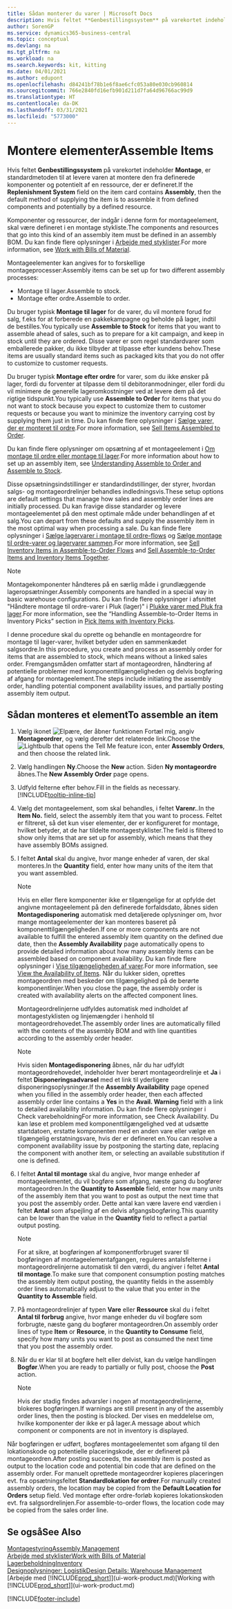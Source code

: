 ```yaml
---
title: Sådan monterer du varer | Microsoft Docs
description: Hvis feltet **Genbestillingssystem** på varekortet indeholder **Montage**, er standardmetoden til at levere varen at montere den fra definerede komponenter og potentielt af en ressource, der er defineret.
author: SorenGP
ms.service: dynamics365-business-central
ms.topic: conceptual
ms.devlang: na
ms.tgt_pltfrm: na
ms.workload: na
ms.search.keywords: kit, kitting
ms.date: 04/01/2021
ms.author: edupont
ms.openlocfilehash: d84241bf78b1e6f8ae6cfc053a80e030cb960814
ms.sourcegitcommit: 766e2840fd16efb901d211d7fa64d96766ac99d9
ms.translationtype: HT
ms.contentlocale: da-DK
ms.lasthandoff: 03/31/2021
ms.locfileid: "5773000"
---
```

# <a name="assemble-items"></a><span data-ttu-id="0ae23-103">Montere elementer</span><span class="sxs-lookup"><span data-stu-id="0ae23-103">Assemble Items</span></span>
<span data-ttu-id="0ae23-104">Hvis feltet **Genbestillingssystem** på varekortet indeholder **Montage**, er standardmetoden til at levere varen at montere den fra definerede komponenter og potentielt af en ressource, der er defineret.</span><span class="sxs-lookup"><span data-stu-id="0ae23-104">If the **Replenishment System** field on the item card contains **Assembly**, then the default method of supplying the item is to assemble it from defined components and potentially by a defined resource.</span></span>  

<span data-ttu-id="0ae23-105">Komponenter og ressourcer, der indgår i denne form for montageelement, skal være defineret i en montage stykliste.</span><span class="sxs-lookup"><span data-stu-id="0ae23-105">The components and resources that go into this kind of an assembly item must be defined in an assembly BOM.</span></span> <span data-ttu-id="0ae23-106">Du kan finde flere oplysninger i [Arbejde med styklister](inventory-how-work-BOMs.md).</span><span class="sxs-lookup"><span data-stu-id="0ae23-106">For more information, see [Work with Bills of Material](inventory-how-work-BOMs.md).</span></span>  

<span data-ttu-id="0ae23-107">Montageelementer kan angives for to forskellige montageprocesser:</span><span class="sxs-lookup"><span data-stu-id="0ae23-107">Assembly items can be set up for two different assembly processes:</span></span>  

-   <span data-ttu-id="0ae23-108">Montage til lager.</span><span class="sxs-lookup"><span data-stu-id="0ae23-108">Assemble to stock.</span></span>  
-   <span data-ttu-id="0ae23-109">Montage efter ordre.</span><span class="sxs-lookup"><span data-stu-id="0ae23-109">Assemble to order.</span></span>  

<span data-ttu-id="0ae23-110">Du bruger typisk **Montage til lager** for de varer, du vil montere forud for salg, f.eks for at forberede en pakkekampagne og beholde på lager, indtil de bestilles.</span><span class="sxs-lookup"><span data-stu-id="0ae23-110">You typically use **Assemble to Stock** for items that you want to assemble ahead of sales, such as to prepare for a kit campaign, and keep in stock until they are ordered.</span></span> <span data-ttu-id="0ae23-111">Disse varer er som regel standardvarer som emballerede pakker, du ikke tilbyder at tilpasse efter kundens behov.</span><span class="sxs-lookup"><span data-stu-id="0ae23-111">These items are usually standard items such as packaged kits that you do not offer to customize to customer requests.</span></span>  

<span data-ttu-id="0ae23-112">Du bruger typisk **Montage efter ordre** for varer, som du ikke ønsker på lager, fordi du forventer at tilpasse dem til debitoranmodninger, eller fordi du vil minimere de generelle lageromkostninger ved at levere dem på det rigtige tidspunkt.</span><span class="sxs-lookup"><span data-stu-id="0ae23-112">You typically use **Assemble to Order** for items that you do not want to stock because you expect to customize them to customer requests or because you want to minimize the inventory carrying cost by supplying them just in time.</span></span> <span data-ttu-id="0ae23-113">Du kan finde flere oplysninger i [Sælge varer, der er monteret til ordre](assembly-how-to-sell-items-assembled-to-order.md).</span><span class="sxs-lookup"><span data-stu-id="0ae23-113">For more information, see [Sell Items Assembled to Order](assembly-how-to-sell-items-assembled-to-order.md).</span></span>  

<span data-ttu-id="0ae23-114">Du kan finde flere oplysninger om opsætning af et montageelement i [Om montage til ordre eller montage til lager](assembly-assemble-to-order-or-assemble-to-stock.md).</span><span class="sxs-lookup"><span data-stu-id="0ae23-114">For more information about how to set up an assembly item, see [Understanding Assemble to Order and Assemble to Stock](assembly-assemble-to-order-or-assemble-to-stock.md).</span></span>  

<span data-ttu-id="0ae23-115">Disse opsætningsindstillinger er standardindstillinger, der styrer, hvordan salgs- og montageordrelinjer behandles indledningsvis.</span><span class="sxs-lookup"><span data-stu-id="0ae23-115">These setup options are default settings that manage how sales and assembly order lines are initially processed.</span></span> <span data-ttu-id="0ae23-116">Du kan fravige disse standarder og levere montageelementet på den mest optimale måde under behandlingen af et salg.</span><span class="sxs-lookup"><span data-stu-id="0ae23-116">You can depart from these defaults and supply the assembly item in the most optimal way when processing a sale.</span></span> <span data-ttu-id="0ae23-117">Du kan finde flere oplysninger i [Sælge lagervarer i montage til ordre-flows](assembly-how-to-sell-assemble-to-order-items-and-inventory-items-together.md) og [Sælge montage til ordre-varer og lagervarer sammen](assembly-how-to-sell-assemble-to-order-items-and-inventory-items-together.md).</span><span class="sxs-lookup"><span data-stu-id="0ae23-117">For more information, see [Sell Inventory Items in Assemble-to-Order Flows](assembly-how-to-sell-assemble-to-order-items-and-inventory-items-together.md) and [Sell Assemble-to-Order Items and Inventory Items Together](assembly-how-to-sell-assemble-to-order-items-and-inventory-items-together.md).</span></span>

> [!NOTE]  
> <span data-ttu-id="0ae23-118">Montagekomponenter håndteres på en særlig måde i grundlæggende lageropsætninger.</span><span class="sxs-lookup"><span data-stu-id="0ae23-118">Assembly components are handled in a special way in basic warehouse configurations.</span></span> <span data-ttu-id="0ae23-119">Du kan finde flere oplysninger i afsnittet "Håndtere montage til ordre-varer i Pluk (lager)" i [Plukke varer med Pluk fra lager](warehouse-how-to-pick-items-with-inventory-picks.md).</span><span class="sxs-lookup"><span data-stu-id="0ae23-119">For more information, see the “Handling Assemble-to-Order Items in Inventory Picks” section in [Pick Items with Inventory Picks](warehouse-how-to-pick-items-with-inventory-picks.md).</span></span>   

<span data-ttu-id="0ae23-120">I denne procedure skal du oprette og behandle en montageordre for montage til lager-varer, hvilket betyder uden en sammenkædet salgsordre.</span><span class="sxs-lookup"><span data-stu-id="0ae23-120">In this procedure, you create and process an assembly order for items that are assembled to stock, which means without a linked sales order.</span></span> <span data-ttu-id="0ae23-121">Fremgangsmåden omfatter start af montageordren, håndtering af potentielle problemer med komponenttilgængeligheden og delvis bogføring af afgang for montageelement.</span><span class="sxs-lookup"><span data-stu-id="0ae23-121">The steps include initiating the assembly order, handling potential component availability issues, and partially posting assembly item output.</span></span>

## <a name="to-assemble-an-item"></a><span data-ttu-id="0ae23-122">Sådan monteres et element</span><span class="sxs-lookup"><span data-stu-id="0ae23-122">To assemble an item</span></span>  
1.  <span data-ttu-id="0ae23-123">Vælg ikonet ![Elpære, der åbner funktionen Fortæl mig](media/ui-search/search_small.png "Fortæl mig, hvad du vil foretage dig"), angiv **Montageordrer**, og vælg derefter det relaterede link.</span><span class="sxs-lookup"><span data-stu-id="0ae23-123">Choose the ![Lightbulb that opens the Tell Me feature](media/ui-search/search_small.png "Tell me what you want to do") icon, enter **Assembly Orders**, and then choose the related link.</span></span>  
2.  <span data-ttu-id="0ae23-124">Vælg handlingen **Ny**.</span><span class="sxs-lookup"><span data-stu-id="0ae23-124">Choose the **New** action.</span></span> <span data-ttu-id="0ae23-125">Siden **Ny montageordre** åbnes.</span><span class="sxs-lookup"><span data-stu-id="0ae23-125">The **New Assembly Order** page opens.</span></span>  
3.  <span data-ttu-id="0ae23-126">Udfyld felterne efter behov.</span><span class="sxs-lookup"><span data-stu-id="0ae23-126">Fill in the fields as necessary.</span></span> [!INCLUDE[tooltip-inline-tip](includes/tooltip-inline-tip_md.md)]
4.  <span data-ttu-id="0ae23-127">Vælg det montageelement, som skal behandles, i feltet **Varenr.**.</span><span class="sxs-lookup"><span data-stu-id="0ae23-127">In the **Item No.** field, select the assembly item that you want to process.</span></span> <span data-ttu-id="0ae23-128">Feltet er filtreret, så det kun viser elementer, der er konfigureret for montage, hvilket betyder, at de har tildelte montagestyklister.</span><span class="sxs-lookup"><span data-stu-id="0ae23-128">The field is filtered to show only items that are set up for assembly, which means that they have assembly BOMs assigned.</span></span>  
5.  <span data-ttu-id="0ae23-129">I feltet **Antal** skal du angive, hvor mange enheder af varen, der skal monteres.</span><span class="sxs-lookup"><span data-stu-id="0ae23-129">In the **Quantity** field, enter how many units of the item that you want assembled.</span></span>  

    > [!NOTE]  
    >  <span data-ttu-id="0ae23-130">Hvis en eller flere komponenter ikke er tilgængelige for at opfylde det angivne montageelement på den definerede forfaldsdato, åbnes siden **Montagedisponering** automatisk med detaljerede oplysninger om, hvor mange montageelementer der kan monteres baseret på komponenttilgængeligheden.</span><span class="sxs-lookup"><span data-stu-id="0ae23-130">If one or more components are not available to fulfill the entered assembly item quantity on the defined due date, then the **Assembly Availability** page automatically opens to provide detailed information about how many assembly items can be assembled based on component availability.</span></span> <span data-ttu-id="0ae23-131">Du kan finde flere oplysninger i [Vise tilgængeligheden af varer](inventory-how-availability-overview.md).</span><span class="sxs-lookup"><span data-stu-id="0ae23-131">For more information, see [View the Availability of Items](inventory-how-availability-overview.md).</span></span> <span data-ttu-id="0ae23-132">Når du lukker siden, oprettes montageordren med beskeder om tilgængelighed på de berørte komponentlinjer.</span><span class="sxs-lookup"><span data-stu-id="0ae23-132">When you close the page, the assembly order is created with availability alerts on the affected component lines.</span></span>  

    <span data-ttu-id="0ae23-133">Montageordrelinjerne udfyldes automatisk med indholdet af montagestyklisten og linjemængder i henhold til montageordrehovedet.</span><span class="sxs-lookup"><span data-stu-id="0ae23-133">The assembly order lines are automatically filled with the contents of the assembly BOM and with line quantities according to the assembly order header.</span></span>  

    > [!NOTE]  
    >  <span data-ttu-id="0ae23-134">Hvis siden **Montagedisponering** åbnes, når du har udfyldt montageordrehovedet, indeholder hver berørt montageordrelinje et **Ja** i feltet **Disponeringsadvarsel** med et link til yderligere disponeringsoplysninger.</span><span class="sxs-lookup"><span data-stu-id="0ae23-134">If the **Assembly Availability** page opened when you filled in the assembly order header, then each affected assembly order line contains a **Yes** in the **Avail. Warning** field with a link to detailed availability information.</span></span> <span data-ttu-id="0ae23-135">Du kan finde flere oplysninger i Check varebeholdning</span><span class="sxs-lookup"><span data-stu-id="0ae23-135">For more information, see Check Availability.</span></span> <span data-ttu-id="0ae23-136">Du kan løse et problem med komponenttilgængelighed ved at udsætte startdatoen, erstatte komponenten med en anden vare eller vælge en tilgængelig erstatningsvare, hvis der er defineret en.</span><span class="sxs-lookup"><span data-stu-id="0ae23-136">You can resolve a component availability issue by postponing the starting date, replacing the component with another item, or selecting an available substitution if one is defined.</span></span>  

6.  <span data-ttu-id="0ae23-137">I feltet **Antal til montage** skal du angive, hvor mange enheder af montageelementet, du vil bogføre som afgang, næste gang du bogfører montageordren.</span><span class="sxs-lookup"><span data-stu-id="0ae23-137">In the **Quantity to Assemble** field, enter how many units of the assembly item that you want to post as output the next time that you post the assembly order.</span></span> <span data-ttu-id="0ae23-138">Dette antal kan være lavere end værdien i feltet **Antal** som afspejling af en delvis afgangsbogføring.</span><span class="sxs-lookup"><span data-stu-id="0ae23-138">This quantity can be lower than the value in the **Quantity** field to reflect a partial output posting.</span></span>  

    > [!NOTE]  
    >  <span data-ttu-id="0ae23-139">For at sikre, at bogføringen af komponentforbruget svarer til bogføringen af montageelementafgangen, reguleres antalsfelterne i montageordrelinjerne automatisk til den værdi, du angiver i feltet **Antal til montage**.</span><span class="sxs-lookup"><span data-stu-id="0ae23-139">To make sure that component consumption posting matches the assembly item output posting, the quantity fields in the assembly order lines automatically adjust to the value that you enter in the **Quantity to Assemble** field.</span></span>  
7.  <span data-ttu-id="0ae23-140">På montageordrelinjer af typen **Vare** eller **Ressource** skal du i feltet **Antal til forbrug** angive, hvor mange enheder du vil bogføre som forbrugte, næste gang du bogfører montageordren.</span><span class="sxs-lookup"><span data-stu-id="0ae23-140">On assembly order lines of type **Item** or **Resource**, in the **Quantity to Consume** field, specify how many units you want to post as consumed the next time that you post the assembly order.</span></span>
8.  <span data-ttu-id="0ae23-141">Når du er klar til at bogføre helt eller delvist, kan du vælge handlingen **Bogfør**.</span><span class="sxs-lookup"><span data-stu-id="0ae23-141">When you are ready to partially or fully post, choose the **Post** action.</span></span>  

    > [!NOTE]  
    >  <span data-ttu-id="0ae23-142">Hvis der stadig findes advarsler i nogen af montageordrelinjerne, blokeres bogføringen.</span><span class="sxs-lookup"><span data-stu-id="0ae23-142">If warnings are still present in any of the assembly order lines, then the posting is blocked.</span></span> <span data-ttu-id="0ae23-143">Der vises en meddelelse om, hvilke komponenter der ikke er på lager.</span><span class="sxs-lookup"><span data-stu-id="0ae23-143">A message about which component or components are not in inventory is displayed.</span></span>  

<span data-ttu-id="0ae23-144">Når bogføringen er udført, bogføres montageelementet som afgang til den lokationskode og potentielle placeringskode, der er defineret på montageordren.</span><span class="sxs-lookup"><span data-stu-id="0ae23-144">After posting succeeds, the assembly item is posted as output to the location code and potential bin code that are defined on the assembly order.</span></span> <span data-ttu-id="0ae23-145">For manuelt oprettede montageordrer kopieres placeringen evt. fra opsætningsfeltet **Standardlokation for ordrer**.</span><span class="sxs-lookup"><span data-stu-id="0ae23-145">For manually created assembly orders, the location may be copied from the **Default Location for Orders** setup field.</span></span> <span data-ttu-id="0ae23-146">Ved montage efter ordre-forløb kopieres lokationskoden evt. fra salgsordrelinjen.</span><span class="sxs-lookup"><span data-stu-id="0ae23-146">For assemble-to-order flows, the location code may be copied from the sales order line.</span></span>  

## <a name="see-also"></a><span data-ttu-id="0ae23-147">Se også</span><span class="sxs-lookup"><span data-stu-id="0ae23-147">See Also</span></span>
[<span data-ttu-id="0ae23-148">Montagestyring</span><span class="sxs-lookup"><span data-stu-id="0ae23-148">Assembly Management</span></span>](assembly-assemble-items.md)  
[<span data-ttu-id="0ae23-149">Arbejde med styklister</span><span class="sxs-lookup"><span data-stu-id="0ae23-149">Work with Bills of Material</span></span>](inventory-how-work-BOMs.md)  
[<span data-ttu-id="0ae23-150">Lagerbeholdning</span><span class="sxs-lookup"><span data-stu-id="0ae23-150">Inventory</span></span>](inventory-manage-inventory.md)  
[<span data-ttu-id="0ae23-151">Designoplysninger: Logistik</span><span class="sxs-lookup"><span data-stu-id="0ae23-151">Design Details: Warehouse Management</span></span>](design-details-warehouse-management.md)  
<span data-ttu-id="0ae23-152">[Arbejde med [!INCLUDE[prod_short](includes/prod_short.md)]](ui-work-product.md)</span><span class="sxs-lookup"><span data-stu-id="0ae23-152">[Working with [!INCLUDE[prod_short](includes/prod_short.md)]](ui-work-product.md)</span></span>


[!INCLUDE[footer-include](includes/footer-banner.md)]